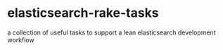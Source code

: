 elasticsearch-rake-tasks
========================

a collection of useful tasks to support a lean elasticsearch development workflow
